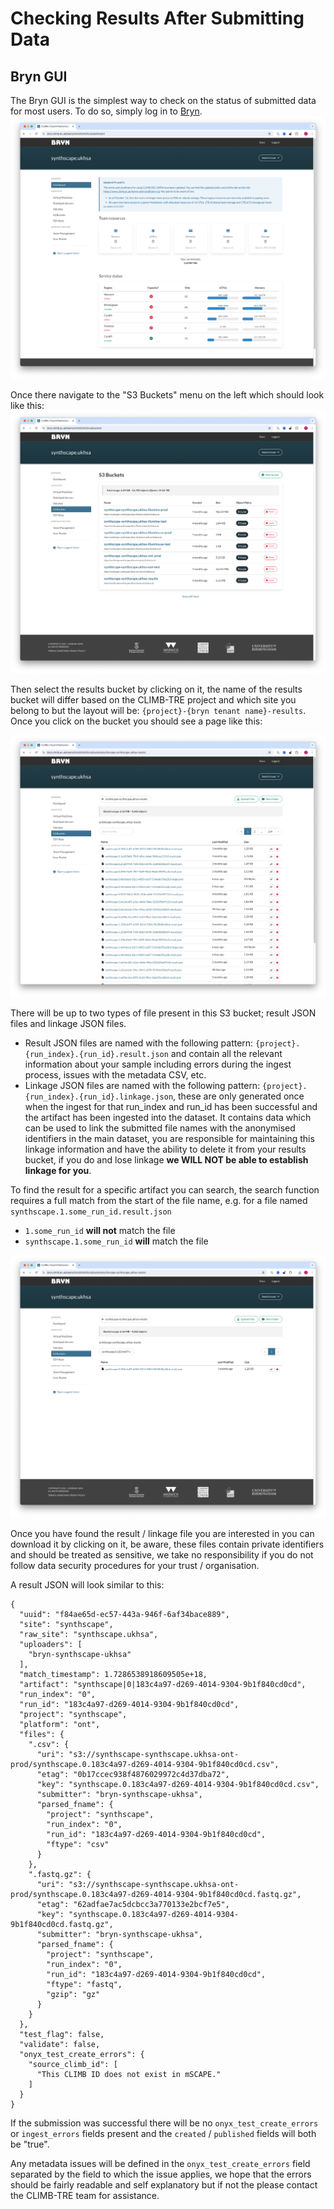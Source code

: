 # Checking Results After Submitting Data

## Bryn GUI

The Bryn GUI is the simplest way to check on the status of submitted data for most users. To do so, simply log in to [Bryn](https://bryn.climb.ac.uk/).
![Bryn Homepage](bryn_homepage.png)

Once there navigate to the "S3 Buckets" menu on the left which should look like this:
![S3 Buckets Menu](bryn_s3_buckets.png)

Then select the results bucket by clicking on it, the name of the results bucket will differ based on the CLIMB-TRE project and which site you belong to but the layout will be: `{project}-{bryn tenant name}-results`. Once you click on the bucket you should see a page like this:

![results bucket page](bryn_results_bucket.png)

There will be up to two types of file present in this S3 bucket; result JSON files and linkage JSON files.

* Result JSON files are named with the following pattern: `{project}.{run_index}.{run_id}.result.json` and contain all the relevant information about your sample including errors during the ingest process, issues with the metadata CSV, etc.
* Linkage JSON files are named with the following pattern: `{project}.{run_index}.{run_id}.linkage.json`, these are only generated once when the ingest for that run_index and run_id has been successful and the artifact has been ingested into the dataset. It contains data which can be used to link the submitted file names with the anonymised identifiers in the main dataset, you are responsible for maintaining this linkage information and have the ability to delete it from your results bucket, if you do and lose linkage **we WILL NOT be able to establish linkage for you**. 

To find the result for a specific artifact you can search, the search function requires a full match from the start of the file name, e.g. for a file named `synthscape.1.some_run_id.result.json`
* `1.some_run_id` **will not** match the file
* `synthscape.1.some_run_id` **will** match the file

![A successful search](bryn_s3_search.png)

Once you have found the result / linkage file you are interested in you can download it by clicking on it, be aware, these files contain private identifiers and should be treated as sensitive, we take no responsibility if you do not follow data security procedures for your trust / organisation.

A result JSON will look similar to this:

```
{
  "uuid": "f84ae65d-ec57-443a-946f-6af34bace889",
  "site": "synthscape",
  "raw_site": "synthscape.ukhsa",
  "uploaders": [
    "bryn-synthscape-ukhsa"
  ],
  "match_timestamp": 1.7286538918609505e+18,
  "artifact": "synthscape|0|183c4a97-d269-4014-9304-9b1f840cd0cd",
  "run_index": "0",
  "run_id": "183c4a97-d269-4014-9304-9b1f840cd0cd",
  "project": "synthscape",
  "platform": "ont",
  "files": {
    ".csv": {
      "uri": "s3://synthscape-synthscape.ukhsa-ont-prod/synthscape.0.183c4a97-d269-4014-9304-9b1f840cd0cd.csv",
      "etag": "0b17ccec938f4876029972c4d37dba72",
      "key": "synthscape.0.183c4a97-d269-4014-9304-9b1f840cd0cd.csv",
      "submitter": "bryn-synthscape-ukhsa",
      "parsed_fname": {
        "project": "synthscape",
        "run_index": "0",
        "run_id": "183c4a97-d269-4014-9304-9b1f840cd0cd",
        "ftype": "csv"
      }
    },
    ".fastq.gz": {
      "uri": "s3://synthscape-synthscape.ukhsa-ont-prod/synthscape.0.183c4a97-d269-4014-9304-9b1f840cd0cd.fastq.gz",
      "etag": "62adfae7ac5dcbcc3a770133e2bcf7e5",
      "key": "synthscape.0.183c4a97-d269-4014-9304-9b1f840cd0cd.fastq.gz",
      "submitter": "bryn-synthscape-ukhsa",
      "parsed_fname": {
        "project": "synthscape",
        "run_index": "0",
        "run_id": "183c4a97-d269-4014-9304-9b1f840cd0cd",
        "ftype": "fastq",
        "gzip": "gz"
      }
    }
  },
  "test_flag": false,
  "validate": false,
  "onyx_test_create_errors": {
    "source_climb_id": [
      "This CLIMB ID does not exist in mSCAPE."
    ]
  }
}
```

If the submission was successful there will be no `onyx_test_create_errors` or `ingest_errors` fields present and the `created` / `published` fields will both be "true".

Any metadata issues will be defined in the `onyx_test_create_errors` field separated by the field to which the issue applies, we hope that the errors should be fairly readable and self explanatory but if not the please contact the CLIMB-TRE team for assistance.